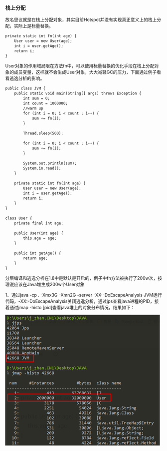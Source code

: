 ### 栈上分配

故名思议就是在栈上分配对象，其实目前Hotspot并没有实现真正意义上的栈上分配，实际上是标量替换。

```
private static int fn(int age) {
    User user = new User(age);
    int i = user.getAge();
    return i;
}
```

User对象的作用域局限在方法fn中，可以使用标量替换的优化手段在栈上分配对象的成员变量，这样就不会生成User对象，大大减轻GC的压力，下面通过例子看看逃逸分析的影响。

```
public class JVM {
    public static void main(String[] args) throws Exception {
        int sum = 0;
        int count = 1000000;
        //warm up
        for (int i = 0; i < count ; i++) {
            sum += fn(i);
        }

        Thread.sleep(500);

        for (int i = 0; i < count ; i++) {
            sum += fn(i);
        }

        System.out.println(sum);
        System.in.read();
    }

    private static int fn(int age) {
        User user = new User(age);
        int i = user.getAge();
        return i;
    }
}

class User {
    private final int age;

    public User(int age) {
        this.age = age;
    }

    public int getAge() {
        return age;
    }
}
```

分层编译和逃逸分析在1.8中是默认是开启的，例子中fn方法被执行了200w次，按理说应该在Java堆生成200w个User对象

1、通过java -cp . -Xmx3G -Xmn2G -server -XX:-DoEscapeAnalysis JVM运行代码，-XX:-DoEscapeAnalysis关闭逃逸分析，通过jps查看java进程的PID，接着通过jmap -histo \[pid\]查看java堆上的对象分布情况，结果如下：

![](/assets/20180404113514001.png)

